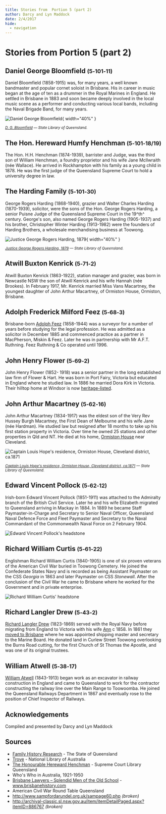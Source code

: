 ```yaml
---
title: Stories from  Portion 5 (part 2)  
author: Darcy and Lyn Maddock
date: 2/4/2017
hide:
  - navigation
---
```


# Stories from Portion 5 (part 2)  


## Daniel George Bloomfield <small>(5‑101‑11)</small>

Daniel Bloomfield (1858-1915) was, for many years, a well known bandmaster and popular cornet soloist in Brisbane. His in career in music began at the age of ten as a drummer in the Royal Marines in England. He settled in Brisbane in 1883 and soon became deeply involved in the local music scene as a performer and conducting various local bands, including the Naval Brigade Band, for many years. 

![Daniel George Bloomfield](../assets/david-bloomfield.jpg){ width="40%" }  

*<small>[D. G. Bloomfield](http://onesearch.slq.qld.gov.au/permalink/f/1upgmng/slq_alma21218822040002061) — State Library of Queensland.</small>*


## The Hon. Hereward Humfy Henchman <small>(5‑101‑18/19)</small>

The Hon. H.H. Henchman (1874-1939), barrister and Judge, was the third son of William Henchman, a foundry proprietor and his wife Jane Mcllwraith (née Wallace). He arrived in Rockhampton with his family as a young child in 1878. He was the first judge of the Queensland Supreme Court to hold a university degree in law.

## The Harding Family <small>(5‑101‑30)</small>

George Rogers Harding (1868-1940), grazier and Walter Charles Harding (1870-1939), solicitor, were the sons of the Hon. George Rogers Harding, a senior Puisne Judge of the Queensland Supreme Court in the 19^th^ century. George's son, also named George Rogers Harding (1905-1937) and his brother, Christopher Winter Harding (1913-1982) were the founders of Harding Brothers, a wholesale merchandising business at Toowong.

![Justice George Rogers Harding, 1879](../assets/justice-george-rogers-harding.jpg){ width="40%" } <!-- ![People outside the residence and store of T. Harding at Toowong](../assets/harding-store.jpg){ width="52.6%" } -->

*<small>[Justice George Rogers Harding, 1879](http://onesearch.slq.qld.gov.au/permalink/f/1upgmng/slq_alma21218166050002061) — State Library of Queensland.</small>* <!-- <br>
*<small>[People outside the residence and store of T. Harding at Toowong](http://onesearch.slq.qld.gov.au/permalink/f/1upgmng/slq_alma21289902580002061) — State Library of Queensland.</small>* -->

<!-- also http://onesearch.slq.qld.gov.au/permalink/f/1upgmng/slq_digitool66263 -->

## Atwill Buxton Kenrick <small>(5‑71‑2)</small>

Atwill Buxton Kenrick (1863-1922), station manager and grazier, was born in Newcastle NSW the son of Atwill Kenrick and his wife Hannah (née Brookes). In February 1917, Mr. Kenrick married Miss Vans Macartney, the youngest daughter of John Arthur Macartney, of Ormiston House, Ormiston, Brisbane.

## Adolph Frederick Milford Feez <small>(5‑68‑3)</small>

Brisbane-born [Adolph Feez](https://adb.anu.edu.au/biography/feez-adolph-frederick-6150) (1858-1944) was a surveyor for a number of years before studying for the legal profession. He was admitted as a solicitor in December 1885 and commenced practice as a partner in MacPherson, Miskin & Feez. Later he was in partnership with Mr A.F.T. Ruthning. Feez Ruthning & Co operated until 1996.

## John Henry Flower <small>(5‑69‑2)</small>

John Henry Flower (1852- 1918) was a senior partner in the long established law firm of Flower & Hart. He was born in Port Fairy, Victoria but educated in England where he studied law. In 1886 he married Dora Kirk in Victoria. Their hilltop home at Windsor is now [heritage-listed](https://apps.des.qld.gov.au/heritage-register/detail/?id=600351).

## John Arthur Macartney <small>(5‑62‑16)</small>

John Arthur Macartney (1834-1917) was the eldest son of the Very Rev Hussey Burgh Macartney, the First Dean of Melbourne and his wife Jane (née Hardman). He studied law but resigned after 18 months to take up his first station property in Victoria. Over time he owned 25 stations and other properties in Qld and NT. He died at his home, [Ormiston House](https://ormistonhouse.org.au/the-house/) near Cleveland.

![Captain Louis Hope's residence, Ormiston House, Cleveland district, ca.1871](../assets/ormiston-house.jpg) 

*<small>[Captain Louis Hope's residence, Ormiston House, Cleveland district, ca.1871](http://onesearch.slq.qld.gov.au/permalink/f/1upgmng/slq_alma21249909850002061) — State Library of Queensland.</small>*

## Edward Vincent Pollock <small>(5‑62‑12)</small>

Irish-born Edward Vincent Pollock (1851-1911) was attached to the Admiralty branch of the British Civil Service. Later he and his wife Elizabeth migrated to Queensland arriving in Mackay in 1884. In 1889 he became Staff Paymaster-in-Charge and Secretary to Senior Naval Officer, Queensland Naval Defence Force and Fleet Paymaster and Secretary to the Naval Commandant of the Commonwealth Naval Force on 2 February 1904.

![Edward Vincent Pollock's headstone](../assets/anchor.jpg) 

## Richard William Curtis <small>(5‑61‑22)</small>

Englishman Richard William Curtis (1840-1905) is one of six proven veterans of the American Civil War buried in Toowong Cemetery. He joined the Confederate States Navy and is recorded as being Assistant Paymaster on the CSS *Georgia* in 1863 and later Paymaster on CSS *Stonewall*. After the conclusion of the Civil War he came to Brisbane where he worked for the Government and in private enterprise.

![Richard William Curtis' headstone](../assets/richard-william-curtis-headstone.jpg) 


## Richard Langler Drew <small>(5‑43‑2)</small>

[Richard Langler Drew](https://adb.anu.edu.au/biography/drew-richard-langler-13302) (1823-1869) served with the Royal Navy before migrating from England to Victoria with his wife [Ann](https://adb.anu.edu.au/biography/drew-ann-anne-12893) c 1858. In 1861 they [moved to Brisbane](https://trove.nla.gov.au/newspaper/article/50044315) where he was appointed shipping master and secretary to the Marine Board. He donated land in Curlew Street Toowong overlooking the Burns Road cutting, for the first Church of St Thomas the Apostle, and was one of its original trustees.

## William Atwell <small>(5‑38‑17)</small>

[William Atwell](https://trove.nla.gov.au/newspaper/article/175911907) (1843-1913) began work as an excavator in railway construction in England and came to Queensland to work for the contractor constructing the railway line over the Main Range to Toowoomba. He joined the Queensland Railways Department in 1867 and eventually rose to the position of Chief Inspector of Railways.

## Acknowledgements

Compiled and presented by Darcy and Lyn Maddock

## Sources

- [Family History Research](https://www.familyhistory.bdm.qld.gov.au) - The State of Queensland
- [Trove](https://trove.nla.gov.au) - National Library of Australia
- [The Honourable Hereward Henchman](https://www.sclqld.org.au/judicial-papers/judicial-profiles/profiles/hhhenchman) - Supreme Court Library Queensland
- Who's Who in Australia, 1921-1950 
- [Brisbane Lawyers – Splendid Men of the Old School](http://www.brisbanehistory.com/brisbane_lawyers.html) - www.brisbanehistory.com
- American Civil War Round Table Queensland 
- http://www.sampfordarundel.org.uk/sampage60.php *(broken)*
- http://archival-classic.sl.nsw.gov.au/item/itemDetailPaged.aspx?itemID=886767 *(broken)*


<!--
<div class="noprint" markdown="1">

## Brochure

**[Download this walk](../assets/guides/portion5-part2.pdf)** - designed to be printed and folded in half to make an A5 brochure.

</div>
-->
